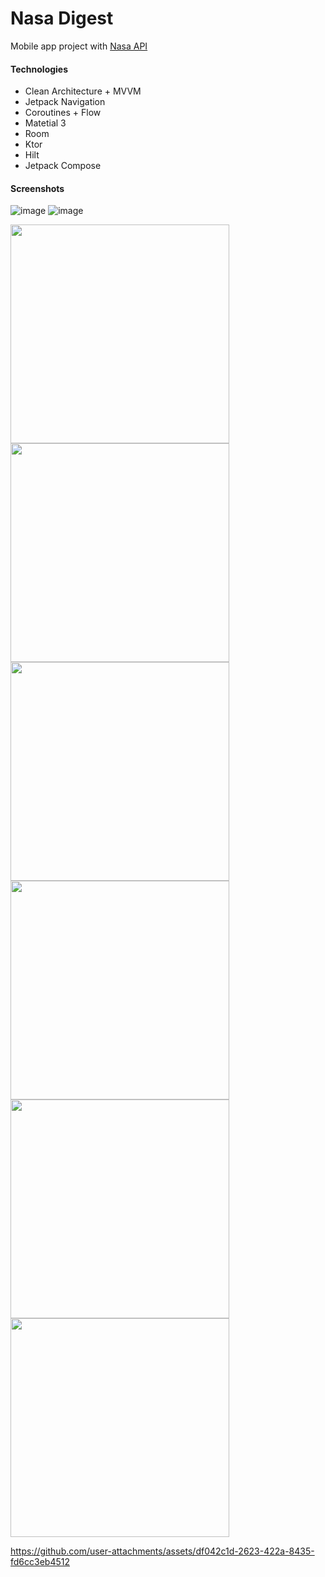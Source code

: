 # Nasa Digest
Mobile app project with [Nasa API](https://api.nasa.gov/)

#### Technologies
- Clean Architecture + MVVM
- Jetpack Navigation
- Coroutines + Flow
- Matetial 3
- Room
- Ktor
- Hilt
- Jetpack Compose

#### Screenshots
![image](https://github.com/user-attachments/assets/f17004cd-d665-42a2-b78f-40d399a06e00)
![image](https://github.com/user-attachments/assets/a40a8c90-a70e-4928-8fd0-d89ab855e2a6)

<img alt="" src="https://github.com/user-attachments/assets/18f0b3a4-4a37-49f4-82f0-ea1c3184709e" width="350"> <img alt="" src="https://github.com/user-attachments/assets/d1eca448-5e32-405a-af54-2d338cf280fd" width="350">
<img alt="" src="https://github.com/user-attachments/assets/4f5b0801-b146-417c-9816-003419fd1eeb" width="350"> <img alt="" src="https://github.com/user-attachments/assets/ee476349-7dff-46f9-a954-da78ea7a94f9" width="350">
<img alt="" src="https://github.com/user-attachments/assets/dbb7b5c4-2404-4af9-ae70-1266ac5fc17c" width="350"> <img alt="" src="https://github.com/user-attachments/assets/37bb0518-01ae-4dcc-a175-9ad91371c312" width="350">



https://github.com/user-attachments/assets/df042c1d-2623-422a-8435-fd6cc3eb4512
